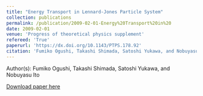 ```yaml
---
title: "Energy Transport in Lennard-Jones Particle System"
collection: publications
permalink: /publication/2009-02-01-Energy%20Transport%20in%20
date: 2009-02-01
venue: 'Progress of theoretical physics supplement'
refereed: 'True'
paperurl: 'https://dx.doi.org/10.1143/PTPS.178.92'
citation: 'Fumiko Ogushi, Takashi Shimada, Satoshi Yukawa, and Nobuyasu Ito, Energy Transport in Lennard-Jones Particle System, Progress of theoretical physics supplement, <b>178</b>, 92-99, (2009)'
---
```


Author(s): Fumiko Ogushi, Takashi Shimada, Satoshi Yukawa, and Nobuyasu Ito


<a href='https://dx.doi.org/10.1143/PTPS.178.92'>Download paper here</a>
